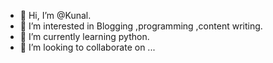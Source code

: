 - 👋 Hi, I’m @Kunal.
- 👀 I’m interested in Blogging ,programming ,content writing.
- 🌱 I’m currently learning python.
- 💞️ I’m looking to collaborate on ...


<!---
Akshay381/Akshay381 is a ✨ special ✨ repository because its `README.md` (this file) appears on your GitHub profile.
You can click the Preview link to take a look at your changes.
--->
